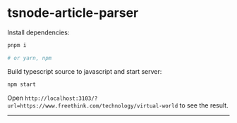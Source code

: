 # tsnode-article-parser

Install dependencies:

```bash
pnpm i

# or yarn, npm
```

Build typescript source to javascript and start server:

```bash
npm start
```

Open `http://localhost:3103/?url=https://www.freethink.com/technology/virtual-world` to see the result.

---
